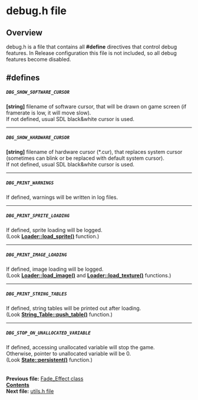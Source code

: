 # debug.h file

## Overview

debug.h is a file that contains all **#define** directives that control debug features. In Release configuration this file is not included, so all debug features become disabled.

## #defines  

##### `DBG_SHOW_SOFTWARE_CURSOR`
**[string]** filename of software cursor, that will be drawn on game screen (if framerate is low, it will move slow).  
If not defined, usual SDL black&white cursor is used.  

----
##### `DBG_SHOW_HARDWARE_CURSOR`
**[string]** filename of hardware cursor (*.cur), that replaces system cursor (sometimes can blink or be replaced with default system cursor).  
If not defined, usual SDL black&white cursor is used.  

----
##### `DBG_PRINT_WARNINGS`
If defined, warnings will be written in log files.  

----
##### `DBG_PRINT_SPRITE_LOADING`
If defined, sprite loading will be logged.  
(Look **[Loader::load_sprite()](09_Loader.md#sprite-load_spritestring-filename)** function.)  

----
##### `DBG_PRINT_IMAGE_LOADING`
If defined, image loading will be logged.  
(Look **[Loader::load_image()](09_Loader.md#sdl_surface-load_imagestring-filename)** and **[Loader::load_texture()](09_Loader.md#image-load_texturestring-filename-bool-keep_surface--true)** functions.)  

----
##### `DBG_PRINT_STRING_TABLES`
If defined, string tables will be printed out after loading.  
(Look **[String_Table::push_table()](07_String_Table.md#void-push_tablestring-table)** function.)  

----
##### `DBG_STOP_ON_UNALLOCATED_VARIABLE`
If defined, accessing unallocated variable will stop the game.  
Otherwise, pointer to unallocated variable will be 0.  
(Look **[State::persistent()](11_State.md#void-persistentstring-first_key-string-second_key)** function.)  
   
   
**Previous file:** [Fade_Effect class](18_Fade_Effect.md)  
**[Contents](00_Contents.md)**  
**Next file:** [utils.h file](20_utils_h.md)